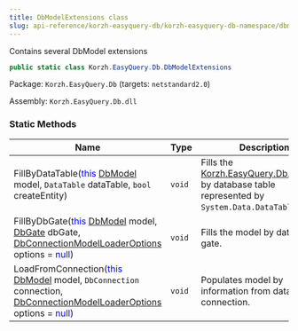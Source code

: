 ```yaml
---
title: DbModelExtensions class
slug: api-reference/korzh-easyquery-db/korzh-easyquery-db-namespace/dbmodelextensions-class
---
```


Contains several DbModel extensions
```csharp
public static class Korzh.EasyQuery.Db.DbModelExtensions

```
Package: `Korzh.EasyQuery.Db` (targets: `netstandard2.0`)

Assembly: `Korzh.EasyQuery.Db.dll`

### Static Methods

| Name | Type | Description | 
| --- | --- | --- | 
| FillByDataTable(<span style='color: blue'>this</span> [DbModel](//easyquery/docs/api-reference/korzh-easyquery-db/korzh-easyquery-db-namespace/dbmodel-class) model, `DataTable` dataTable, `bool` createEntity) | `void` | Fills the [Korzh.EasyQuery.Db.DbModel](//easyquery/docs/api-reference/korzh-easyquery-db/korzh-easyquery-db-namespace/dbmodel-class) by database table represented by `System.Data.DataTable` object. | 
| FillByDbGate(<span style='color: blue'>this</span> [DbModel](//easyquery/docs/api-reference/korzh-easyquery-db/korzh-easyquery-db-namespace/dbmodel-class) model, [DbGate](//easyquery/docs/api-reference/korzh-easyquery-db/korzh-easyquery-db-namespace/dbgate-class) dbGate, [DbConnectionModelLoaderOptions](//easyquery/docs/api-reference/korzh-easyquery-db/korzh-easyquery-db-namespace/dbconnectionmodelloaderoptions-class) options = <span style='color: blue'>null</span>) | `void` | Fills the model by database gate. | 
| LoadFromConnection(<span style='color: blue'>this</span> [DbModel](//easyquery/docs/api-reference/korzh-easyquery-db/korzh-easyquery-db-namespace/dbmodel-class) model, `DbConnection` connection, [DbConnectionModelLoaderOptions](//easyquery/docs/api-reference/korzh-easyquery-db/korzh-easyquery-db-namespace/dbconnectionmodelloaderoptions-class) options = <span style='color: blue'>null</span>) | `void` | Populates model by information from database connection. |